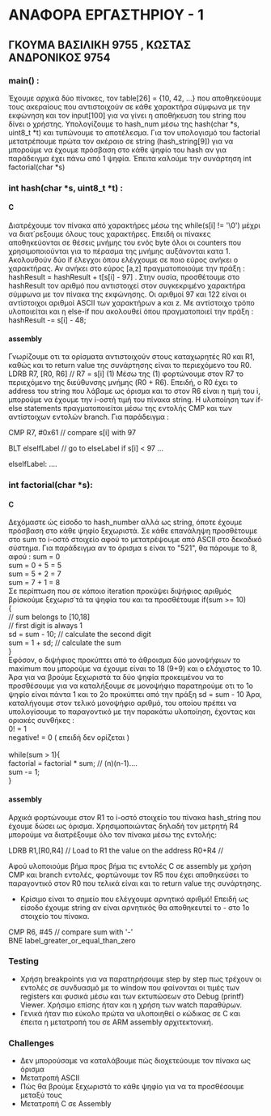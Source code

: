 # ΑΝΑΦΟΡΑ ΕΡΓΑΣΤΗΡΙΟΥ - 1
## ΓΚΟΥΜΑ ΒΑΣΙΛΙΚΗ 9755 , ΚΩΣΤΑΣ ΑΝΔΡΟΝΙΚΟΣ 9754

### main() :
Έχουμε αρχικά δύο πίνακες, τον table[26] = {10, 42, ...} που αποθηκεύουμε τους ακεραίους που αντιστοιχούν σε κάθε χαρακτήρα σύμφωνα με την εκφώνηση και τον input[100] για να γίνει η αποθήκευση του string που δίνει ο χρήστης.
Υπολογίζουμε το hash_num μέσω της hash(char *s, uint8_t *t) και τυπώνουμε το αποτέλεσμα. Για τον υπολογισμό του factorial μετατρέπουμε πρώτα τον ακέραιο σε string (hash_string[9]) για να μπορούμε να έχουμε πρόσβαση στο κάθε ψηφίο του hash αν για παράδειγμα έχει πάνω από 1 ψηφία. Έπειτα καλούμε την συνάρτηση  int factorial(char *s)

### int hash(char *s, uint8_t *t) :
#### C
Διατρέχουμε τον πίνακα από χαρακτήρες μέσω της while(s[i] != '\0') μέχρι να διατ΄ρεξουμε όλους τους χαρακτήρες. Επειδή οι πίνακες αποθηκεύονται σε θέσεις μνήμης του ενός byte όλοι οι counters που χρησιμοποιούνται για το πέρασμα της μνήμης αυξάνονται κατα 1. Ακολουθούν δύο if έλεγχοι όπου ελέγχουμε σε ποιο εύρος ανήκει ο χαρακτήρας. Αν ανήκει στο εύρος [a,z] πραγματοποιούμε την πράξη : hashResult = hashResult + t[s[i] - 97] . Στην ουσία, προσθέτουμε στο hashResult τον αριθμό που αντιστοιχεί στον συγκεκριμένο χαρακτήρα σύμφωνα με τον πίνακα της εκφώνησης. Οι αριθμοί 97 και 122 είναι οι αντίστοιχοι αριθμοί ASCII των χαρακτήρων a και z. Mε αντίστοιχο τρόπο υλοποιείται και η else-if που ακολουθεί όπου πραγματοποιεί την πράξη : hashResult -= s[i] - 48;
#### assembly
Γνωρίζουμε οτι τα ορίσματα αντιστοιχούν στους καταχωρητές R0 και R1, καθώς και το return value της συνάρτησης είναι το περιεχόμενο του R0.
LDRB R7, [R0, R6] // R7 = s[i] (1) 
Μέσω της (1) φορτώνουμε στον R7 το περιεχόμενο της διεύθυνσης μνήμης (R0 + R6). Επειδή, ο R0 έχει το address του string που λάβαμε ως όρισμα και το στον R6 είναι η τιμή του i, μπορούμε να έχουμε την i-οστή τιμή του πίνακα string. Η υλοποίηση των if-else statements πραγματοποιείται μέσω της εντολής CMP και των αντίστοιχων εντολών branch.
Για παράδειγμα :

CMP		 R7, #0x61   // compare s[i] with 97

BLT		 elseIfLabel // go to elseLabel if s[i] < 97
...

elseIfLabel:
       ....
      
     

### int factorial(char *s):
#### C
Δεχόμαστε ώς είσοδο το hash_number αλλά ως string, όποτε έχουμε πρόσβαση στο κάθε ψηφίο ξεχωριστά. Σε κάθε επανάληψη προσθέτουμε στο sum το i-οστό στοιχείο αφού το μετατρέψουμε από ASCII στο δεκαδικό σύστημα. Για παράδειγμα αν το όρισμα s είναι το "521", θα πάρουμε το 8, αφού :
sum = 0  <br />
sum = 0 + 5 = 5  <br />
sum = 5 + 2 = 7  <br />
sum = 7 + 1 = 8  <br />
Σε περίπτωση που σε κάποιο iteration προκύψει διψήφιος αριθμός βρίσκούμε ξεχωρισ΄τά τα ψηφία του και τα προσθέτουμε
	if(sum >= 10)     <br />
		{  
			// sum belongs to [10,18]  <br />
			// first digit is always 1  <br />
			sd = sum - 10; // calculate the second digit  <br />
			sum = 1 + sd;  // calculate the sum  <br />
		}
 <br />
Εφόσον, ο διψήφιος προκύπτει από το άθροισμα δύο μονοψήφιων το maximum που μπορούμε να έχουμε είναι το 18 (9+9) και ο ελάχιστος το 10. Άρα για να βρούμε ξεχωριστά τα δύο ψηφία προκειμένου να το προσθέσουμε για να καταλήξουμε σε μονοψήφιο παρατηρούμε οτι το 1ο ψηφίο είναι πάντα 1 και το 2ο προκύπτει από την πράξη sd = sum - 10
Άρα, καταλήγουμε στον τελικό μονοψήφιο αριθμό, του οποίου πρέπει να υπολογίσουμε το παραγοντικό με την παρακάτω υλοποίηση, έχοντας και οριακές συνθήκες :  <br />
0! = 1  <br />
negative! = 0 ( επειδή δεν ορίζεται )  <br />
<br />
 while(sum > 1){  <br />
        factorial = factorial * sum; // (n)(n-1)....  <br />
        sum -= 1;  <br />
    }

#### assembly

Αρχικά φορτώνουμε στον R1 το i-οστό στοιχείο του πίνακα hash_string που έχουμε δώσει ως όρισμα. Χρησιμοποιώντας δηλαδή τον μετρητή R4 μπορούμε να διατρέξουμε όλο τον πίνακα μέσω της εντολής:

 LDRB       R1,[R0,R4]       // Load to R1 the value on the address R0+R4 // 
 
Αφού υλοποιούμε βήμα προς βήμα τις εντολές C σε assembly με χρήση CMP και branch εντολές, φορτώνουμε τον R5 που έχει αποθηκεύσει το παραγοντικό στον R0 που τελικά είναι και το return value της συνάρτησης.
- Κρίσιμο είναι το σημείο που ελέγχουμε αρνητικό αριθμό! Επειδή ως είσοδο έχουμε string αν είναι αρνητικός θα αποθηκευτεί το - στο 1ο στοιχείο του πίνακα. 

 CMP	    R6, #45     // compare sum with '-'    <br />
 BNE	    label_greater_or_equal_than_zero    <br />

### Testing
- Χρήση breakpoints για να παρατηρήσουμε step by step πως τρέχουν οι εντολές σε συνδυασμό με το window που φαίνονται οι τιμές των registers και φυσικά μέσω και των εκτυπώσεων στο Debug (printf) Viewer. Χρήσιμο επίσης ήταν και η χρήση των watch παραθύρων. 
- Γενικά ήταν πιο εύκολο πρώτα να υλοποιηθεί ο κώδικας σε C και έπειτα η μετατροπή του σε ARM assembly αρχιτεκτονική.
### Challenges
- Δεν μπορούσαμε να καταλάβουμε πώς διοχετεύουμε τον πίνακα ως όρισμα
- Μετατροπή ASCII 
- Πώς θα βρούμε ξεχωριστά το κάθε ψηφίο για να τα προσθέσουμε μεταξύ τους
- Μετατροπή C σε Assembly





 
 
 





